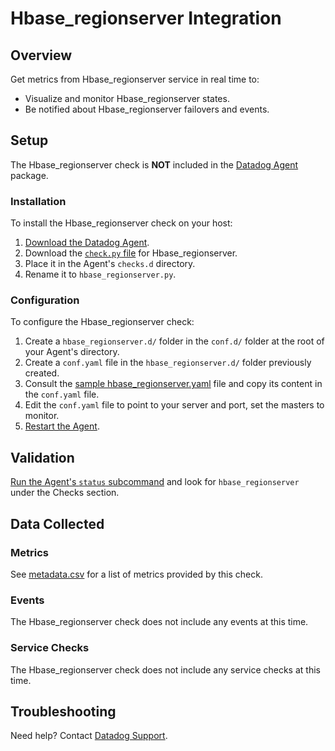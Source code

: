 # Hbase_regionserver Integration

## Overview

Get metrics from Hbase_regionserver service in real time to:

* Visualize and monitor Hbase_regionserver states.
* Be notified about Hbase_regionserver failovers and events.

## Setup

The Hbase_regionserver check is **NOT** included in the [Datadog Agent][1] package.

### Installation

To install the Hbase_regionserver check on your host:

1. [Download the Datadog Agent][1].
2. Download the [`check.py` file][2] for Hbase_regionserver.
3. Place it in the Agent's `checks.d` directory.
4. Rename it to `hbase_regionserver.py`.

### Configuration

To configure the Hbase_regionserver check: 

1. Create a `hbase_regionserver.d/` folder in the `conf.d/` folder at the root of your Agent's directory. 
2. Create a `conf.yaml` file in the `hbase_regionserver.d/` folder previously created.
3. Consult the [sample hbase_regionserver.yaml][2] file and copy its content in the `conf.yaml` file.
4. Edit the `conf.yaml` file to point to your server and port, set the masters to monitor.
5. [Restart the Agent][3].

## Validation

[Run the Agent's `status` subcommand][4] and look for `hbase_regionserver` under the Checks section.

## Data Collected
### Metrics
See [metadata.csv][5] for a list of metrics provided by this check.

### Events
The Hbase_regionserver check does not include any events at this time.

### Service Checks
The Hbase_regionserver check does not include any service checks at this time.

## Troubleshooting
Need help? Contact [Datadog Support][6].

[1]: https://app.datadoghq.com/account/settings#agent
[2]: https://github.com/DataDog/integrations-extras/blob/master/hbase_regionserver/conf.yaml.example
[3]: https://docs.datadoghq.com/agent/faq/agent-commands/#start-stop-restart-the-agent
[4]: https://docs.datadoghq.com/agent/faq/agent-commands/#agent-status-and-information
[5]: https://github.com/DataDog/integrations-extras/blob/master/hbase_regionserver/metadata.csv
[6]: http://docs.datadoghq.com/help/
